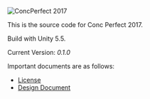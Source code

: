 ![ConcPerfect 2017](http://i.imgur.com/rnXb6CT.jpg)

This is the source code for Conc Perfect 2017.

Build with Unity 5.5.

Current Version: *0.1.0*

Important documents are as follows:

* [License](LICENSE)
* [Design Document](/docs/Design_Doc.md)

